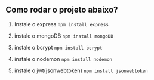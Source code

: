 ## Como rodar o projeto abaixo?

1. Instale o express
    `npm install express`

2. instale o mongoDB
    `npm install mongoDB`

3. instale o bcrypt
    `npm install bcrypt`

4. instale o nodemon
    `npm install nodemon`

5. instale o jwt(jsonwebtoken)
    `npm install jsonwebtoken`